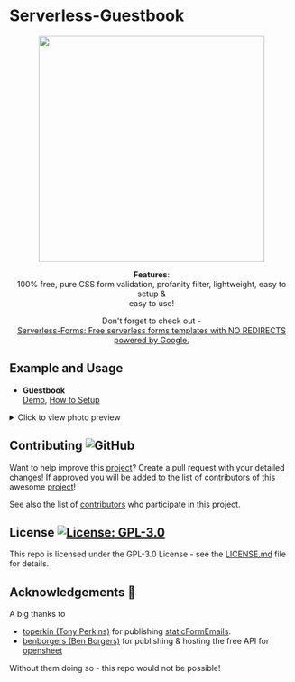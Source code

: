 # Serverless-Guestbook
<div align="center">
 
<img height="400" src="https://i.imgur.com/g07tMfv.png"></img> 
 
<b>Features</b>:<br>100% free, pure CSS form validation, profanity filter, lightweight, easy to setup & <br>
  easy to use!
  
  
   
  Don't forget to check out - <br> [Serverless-Forms: Free serverless forms templates with NO REDIRECTS powered by Google.](https://github.com/MarketingPipeline/Serverless-Forms)

</div>

## Example and Usage
- **Guestbook**  
  [Demo](https://MarketingPipeline.github.io/Serverless-Guestbook/),
   [How to Setup](https://github.com/MarketingPipeline/Serverless-Guestbook/HOW_TO_USE.md)
    

 
 
  
  
  

<details>
  <summary>Click to view photo preview</summary>
  <br>
<img src="https://i.imgur.com/eKIdy7l.png"></img>
</details>



## Contributing ![GitHub](https://img.shields.io/github/contributors/MarketingPipeline/Serverless-Guestbook)

Want to help improve this [project](https://github.com/MarketingPipeline/Serverless-Guestbook/)? Create a pull request with your detailed changes! If approved you will be added to the list of contributors of this awesome [project](https://github.com/MarketingPipeline/Serverless-Guestbook/)!

See also the list of
[contributors](https://github.com/MarketingPipeline/Serverless-Guestbook/graphs/contributors) who
participate in this project.

## License <a href="https://github.com/MarketingPipeline/Serverless-Guestbook/blob/main/LICENSE"> <img alt="License: GPL-3.0" src="https://img.shields.io/github/license/MarketingPipeline/Serverless-Guestbook"></img></a>


This repo is licensed under the GPL-3.0 License - see the
[LICENSE.md](https://github.com/MarketingPipeline/Serverless-Guestbook/blob/main/LICENSE) file for
details.

## Acknowledgements 💙

A big thanks to 
- [toperkin (Tony Perkins)](https://github.com/toperkin/) for publishing [staticFormEmails](https://github.com/toperkin/staticFormEmails). 
- [benborgers (Ben Borgers)](https://github.com/benborgers) for publishing & hosting the free API for [opensheet](https://github.com/benborgers/opensheet)

Without them doing so - this repo would not be possible!
